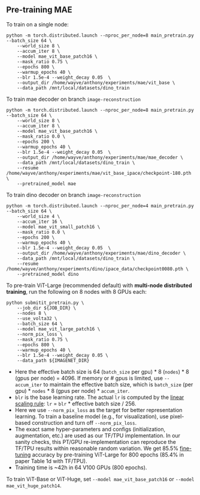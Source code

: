 ## Pre-training MAE
To train on a single node:
```
python -m torch.distributed.launch --nproc_per_node=8 main_pretrain.py  --batch_size 64 \
    --world_size 8 \
    --accum_iter 8 \
    --model mae_vit_base_patch16 \
    --mask_ratio 0.75 \
    --epochs 800 \
    --warmup_epochs 40 \
    --blr 1.5e-4 --weight_decay 0.05  \
    --output_dir /home/wayve/anthony/experiments/mae/vit_base \
    --data_path /mnt/local/datasets/dino_train
```

To train mae decoder on branch `image-reconstruction`
```
python -m torch.distributed.launch --nproc_per_node=8 main_pretrain.py  --batch_size 64 \
    --world_size 8 \
    --accum_iter 8 \
    --model mae_vit_base_patch16 \
    --mask_ratio 0.0 \
    --epochs 200 \
    --warmup_epochs 40 \
    --blr 1.5e-4 --weight_decay 0.05  \
    --output_dir /home/wayve/anthony/experiments/mae/mae_decoder \
    --data_path /mnt/local/datasets/dino_train \
    --resume /home/wayve/anthony/experiments/mae/vit_base_ipace/checkpoint-180.pth \
    --pretrained_model mae
```

To train dino decoder on branch `image-reconstruction`
```
python -m torch.distributed.launch --nproc_per_node=4 main_pretrain.py  --batch_size 64 \
    --world_size 4 \
    --accum_iter 16 \
    --model mae_vit_small_patch16 \
    --mask_ratio 0.0 \
    --epochs 200 \
    --warmup_epochs 40 \
    --blr 1.5e-4 --weight_decay 0.05  \
    --output_dir /home/wayve/anthony/experiments/mae/dino_decoder \
    --data_path /mnt/local/datasets/dino_train \
    --resume /home/wayve/anthony/experiments/dino/ipace_data/checkpoint0080.pth \
    --pretrained_model dino
```


To pre-train ViT-Large (recommended default) with **multi-node distributed training**, run the following on 8 nodes with 8 GPUs each:
```
python submitit_pretrain.py \
    --job_dir ${JOB_DIR} \
    --nodes 8 \
    --use_volta32 \
    --batch_size 64 \
    --model mae_vit_large_patch16 \
    --norm_pix_loss \
    --mask_ratio 0.75 \
    --epochs 800 \
    --warmup_epochs 40 \
    --blr 1.5e-4 --weight_decay 0.05 \
    --data_path ${IMAGENET_DIR}
```
- Here the effective batch size is 64 (`batch_size` per gpu) * 8 (`nodes`) * 8 (gpus per node) = 4096. If memory or # gpus is limited, use `--accum_iter` to maintain the effective batch size, which is `batch_size` (per gpu) * `nodes` * 8 (gpus per node) * `accum_iter`.
- `blr` is the base learning rate. The actual `lr` is computed by the [linear scaling rule](https://arxiv.org/abs/1706.02677): `lr` = `blr` * effective batch size / 256.
- Here we use `--norm_pix_loss` as the target for better representation learning. To train a baseline model (e.g., for visualization), use pixel-based construction and turn off `--norm_pix_loss`.
- The exact same hyper-parameters and configs (initialization, augmentation, etc.) are used as our TF/TPU implementation. In our sanity checks, this PT/GPU re-implementation can reproduce the TF/TPU results within reasonable random variation. We get 85.5% [fine-tuning](FINETUNE.md) accuracy by pre-training ViT-Large for 800 epochs (85.4% in paper Table 1d with TF/TPU).
- Training time is ~42h in 64 V100 GPUs (800 epochs).

To train ViT-Base or ViT-Huge, set `--model mae_vit_base_patch16` or `--model mae_vit_huge_patch14`.
